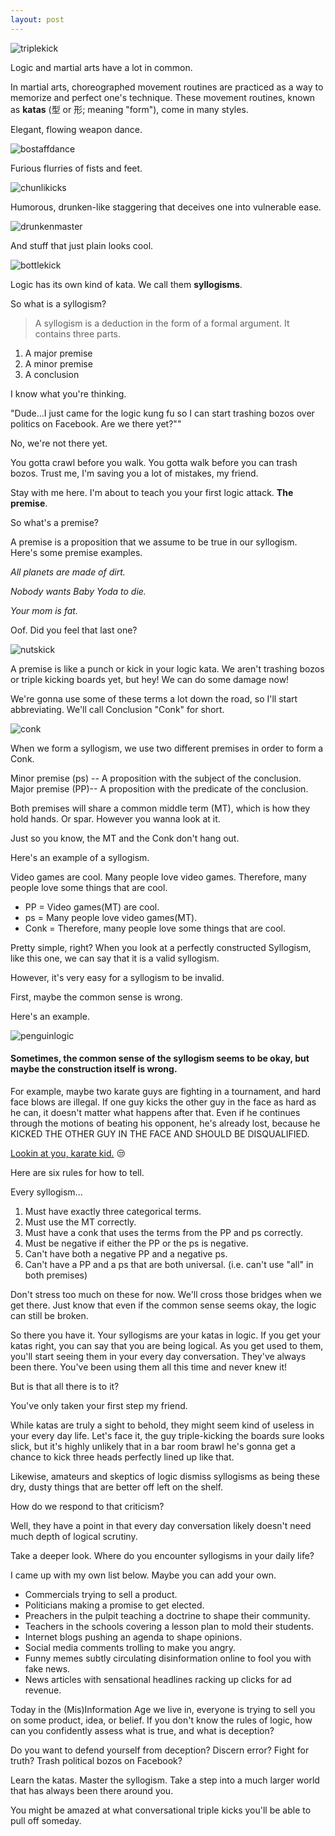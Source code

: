 ```yaml
---
layout: post
---
```


![triplekick](/assets/img/triplekick.gif)

Logic and martial arts have a lot in common.

In martial arts, choreographed movement routines are practiced as a way to memorize and perfect one's technique. These movement routines, known as **katas** (型 or 形; meaning "form"), come in many styles.

Elegant, flowing weapon dance.

![bostaffdance](/assets/img/bostaffdance.gif)

Furious flurries of fists and feet.

![chunlikicks](/assets/img/chunlikicks.gif)

Humorous, drunken-like staggering that deceives one into vulnerable ease.

![drunkenmaster](/assets/img/drunkenmaster.gif)

And stuff that just plain looks cool.

![bottlekick](/assets/img/bottlekick.gif)

Logic has its own kind of kata. We call them **syllogisms**.

So what is a syllogism?

>A syllogism is a deduction in the form of a formal argument. It contains three parts.
1. A major premise
2. A minor premise
3. A conclusion

I know what you're thinking.

"Dude...I just came for the logic kung fu so I can start trashing bozos over politics on Facebook. Are we there yet?""

No, we're not there yet.

You gotta crawl before you walk. You gotta walk before you can trash bozos. Trust me, I'm saving you a lot of mistakes, my friend.

Stay with me here. I'm about to teach you your first logic attack. **The premise**.

So what's a premise?

A premise is a proposition that we assume to be true in our syllogism. Here's some premise examples.

 _All planets are made of dirt._

_Nobody wants Baby Yoda to die._

_Your mom is fat._

Oof. Did you feel that last one?

![nutskick](/assets/img/nutskick.gif)

A premise is like a punch or kick in your logic kata. We aren't trashing bozos or triple kicking boards yet, but hey! We can do some damage now!

We're gonna use some of these terms a lot down the road, so I'll start abbreviating. We'll call Conclusion "Conk" for short.

![conk](/assets/img/conk.gif)

When we form a syllogism, we use two different premises in order to form a Conk.

Minor premise (ps) -- A proposition with the subject of the conclusion.
Major premise (PP)-- A proposition with the predicate of the conclusion.

Both premises will share a common middle term (MT), which is how they hold hands. Or spar. However you wanna look at it.

Just so you know, the MT and the Conk don't hang out.

Here's an example of a syllogism.

Video games are cool. Many people love video games. Therefore, many people love some things that are cool.

>
- PP = Video games(MT) are cool.
- ps = Many people love video games(MT).
- Conk = Therefore, many people love some things that are cool.

Pretty simple, right? When you look at a perfectly constructed Syllogism, like this one, we can say that it is a valid syllogism.

However, it's very easy for a syllogism to be invalid.

First, maybe the common sense is wrong.

Here's an example.

![penguinlogic](/assets/img/PenguinLogic.jpg)

#### Sometimes, the common sense of the syllogism seems to be okay, but maybe the construction itself is wrong.

For example, maybe two karate guys are fighting in a tournament, and hard face blows are illegal. If one guy kicks the other guy in the face as hard as he can, it doesn't matter what happens after that. Even if he continues through the motions of beating his opponent, he's already lost, because he KICKED THE OTHER GUY IN THE FACE AND SHOULD BE DISQUALIFIED.

[Lookin at you, karate kid.](https://www.overthinkingit.com/2008/12/08/disqualify-daniel-larusso/) 😒

Here are six rules for how to tell.

Every syllogism...

1. Must have exactly three categorical terms.
2. Must use the MT correctly.
3. Must have a conk that uses the terms from the PP and ps correctly.
4. Must be negative if either the PP or the ps is negative.
5. Can't have both a negative PP and a negative ps.
6. Can't have a PP and a ps that are both universal. (i.e. can't use "all" in both premises)

Don't stress too much on these for now. We'll cross those bridges when we get there. Just know that even if the common sense seems okay, the logic can still be broken.

So there you have it. Your syllogisms are your katas in logic. If you get your katas right, you can say that you are being logical. As you get used to them, you'll start seeing them in your every day conversation. They've always been there. You've been using them all this time and never knew it!

But is that all there is to it?

You've only taken your first step my friend.

While katas are truly a sight to behold, they might seem kind of useless in your every day life. Let's face it, the guy triple-kicking the boards sure looks slick, but it's highly unlikely that in a bar room brawl he's gonna get a chance to kick three heads perfectly lined up like that.

Likewise, amateurs and skeptics of logic dismiss syllogisms as being these dry, dusty things that are better off left on the shelf.

How do we respond to that criticism?

Well, they have a point in that every day conversation likely doesn't need much depth of logical scrutiny.

Take a deeper look. Where do you encounter syllogisms in your daily life?

I came up with my own list below. Maybe you can add your own.

- Commercials trying to sell a product.
- Politicians making a promise to get elected.
- Preachers in the pulpit teaching a doctrine to shape their community.
- Teachers in the schools covering a lesson plan to mold their students.
- Internet blogs pushing an agenda to shape opinions.
- Social media comments trolling to make you angry.
- Funny memes subtly circulating disinformation online to fool you with fake news.
- News articles with sensational headlines racking up clicks for ad revenue.

Today in the (Mis)Information Age we live in, everyone is trying to sell you on some product, idea, or belief. If you don't know the rules of logic, how can you confidently assess what is true, and what is deception?

Do you want to defend yourself from deception? Discern error? Fight for truth? Trash political bozos on Facebook?

Learn the katas. Master the syllogism. Take a step into a much larger world that has always been there around you.

You might be amazed at what conversational triple kicks you'll be able to pull off someday.
